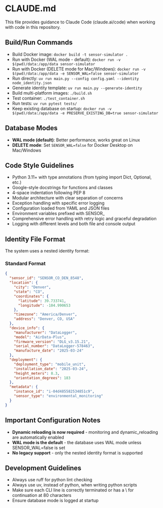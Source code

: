 # CLAUDE.md

This file provides guidance to Claude Code (claude.ai/code) when working with code in this repository.

## Build/Run Commands
- Build Docker image: `docker build -t sensor-simulator .`
- Run with Docker (WAL mode - default): `docker run -v $(pwd)/data:/app/data sensor-simulator`
- Run with Docker (DELETE mode for Mac/Windows): `docker run -v $(pwd)/data:/app/data -e SENSOR_WAL=false sensor-simulator`
- Run directly: `uv run main.py --config config.yaml --identity node_identity.json`
- Generate identity template: `uv run main.py --generate-identity`
- Build multi-platform images: `./build.sh`
- Test container: `./test_container.sh`
- Run tests: `uv run pytest tests/`
- Keep existing database on startup: `docker run -v $(pwd)/data:/app/data -e PRESERVE_EXISTING_DB=true sensor-simulator`

## Database Modes
- **WAL mode (default)**: Better performance, works great on Linux
- **DELETE mode**: Set `SENSOR_WAL=false` for Docker Desktop on Mac/Windows

## Code Style Guidelines
- Python 3.11+ with type annotations (from typing import Dict, Optional, etc.)
- Google-style docstrings for functions and classes
- 4-space indentation following PEP 8
- Modular architecture with clear separation of concerns
- Exception handling with specific error logging
- Configuration loaded from YAML and JSON files
- Environment variables prefixed with SENSOR_
- Comprehensive error handling with retry logic and graceful degradation
- Logging with different levels and both file and console output

## Identity File Format
The system uses a nested identity format:

### Standard Format
```json
{
  "sensor_id": "SENSOR_CO_DEN_8548",
  "location": {
    "city": "Denver",
    "state": "CO",
    "coordinates": {
      "latitude": 39.733741,
      "longitude": -104.990653
    },
    "timezone": "America/Denver",
    "address": "Denver, CO, USA"
  },
  "device_info": {
    "manufacturer": "DataLogger",
    "model": "AirData-Plus",
    "firmware_version": "DLG_v3.15.21",
    "serial_number": "DataLogger-578463",
    "manufacture_date": "2025-03-24"
  },
  "deployment": {
    "deployment_type": "mobile_unit",
    "installation_date": "2025-03-24",
    "height_meters": 8.3,
    "orientation_degrees": 183
  },
  "metadata": {
    "instance_id": "i-04d485582534851c9",
    "sensor_type": "environmental_monitoring"
  }
}
```

## Important Configuration Notes
- **Dynamic reloading is now required** - monitoring and dynamic_reloading are automatically enabled
- **WAL mode is the default** - the database uses WAL mode unless SENSOR_WAL=false is set
- **No legacy support** - only the nested identity format is supported

## Development Guidelines  
- Always use ruff for python lint checking
- Always use uv, instead of python, when writing python scripts
- Make sure each CLI line is correctly terminated or has a \ for continuation at 80 characters
- Ensure database mode is logged at startup
